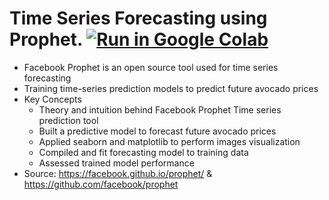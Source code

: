 # Time Series Forecasting using Prophet. [![Run in Google Colab](https://img.shields.io/badge/Colab-Run_in_Google_Colab-blue?logo=Google&logoColor=FDBA18)](https://colab.research.google.com/drive/1c45MnEY-qof4wcnFv0ISkixqZnSFUjcA?usp=sharing)
- Facebook Prophet is an open source tool used for time series forecasting
- Training time-series prediction models to predict future avocado prices
- Key Concepts
  - Theory and intuition behind Facebook Prophet Time series prediction tool
  - Built a predictive model to forecast future avocado prices
  - Applied seaborn and matplotlib to perform images visualization
  - Compiled and fit forecasting model to training data
  - Assessed trained model performance
- Source: https://facebook.github.io/prophet/ & https://github.com/facebook/prophet
